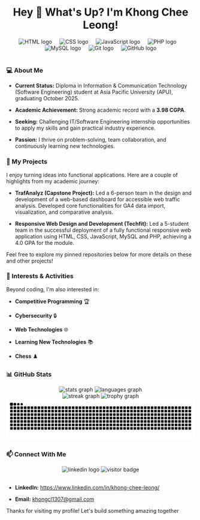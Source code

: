 <h1 align="center">Hey 👋 What's Up? I'm Khong Chee Leong!</h1>

<div align="center">
<img src="https://skillicons.dev/icons?i=html" height="40" alt="HTML logo" />
<img width="12" />
<img src="https://skillicons.dev/icons?i=css" height="40" alt="CSS logo" />
<img width="12" />
<img src="https://skillicons.dev/icons?i=js" height="40" alt="JavaScript logo" />
<img width="12" />
<img src="https://skillicons.dev/icons?i=php" height="40" alt="PHP logo" />
<img width="12" />
<img src="https://skillicons.dev/icons?i=mysql" height="40" alt="MySQL logo" />
<img width="12" />
<img src="https://skillicons.dev/icons?i=git" height="40" alt="Git logo" />
<img width="12" />
<img src="https://skillicons.dev/icons?i=github" height="40" alt="GitHub logo" />
</div>

<br>

### 💻 About Me

* **Current Status:** Diploma in Information & Communication Technology (Software Engineering) student at Asia Pacific University (APU), graduating October 2025.

* **Academic Achievement:** Strong academic record with a **3.98 CGPA**.

* **Seeking:** Challenging IT/Software Engineering internship opportunities to apply my skills and gain practical industry experience.

* **Passion:** I thrive on problem-solving, team collaboration, and continuously learning new technologies.

### 🚀 My Projects

I enjoy turning ideas into functional applications. Here are a couple of highlights from my academic journey:

* **TrafAnalyz (Capstone Project):** Led a 6-person team in the design and development of a web-based dashboard for accessible web traffic analysis. Developed core functionalities for GA4 data import, visualization, and comparative analysis.

* **Responsive Web Design and Development (Techfit):** Led a 5-student team in the successful deployment of a fully functional responsive web application using HTML, CSS, JavaScript, MySQL and PHP, achieving a 4.0 GPA for the module.

Feel free to explore my pinned repositories below for more details on these and other projects!

### 🌱 Interests & Activities

Beyond coding, I'm also interested in:

* **Competitive Programming** 🏆

* **Cybersecurity** 🔒

* **Web Technologies** 🌐

* **Learning New Technologies** 📚

* **Chess** ♟️

### 📊 GitHub Stats

<div align="center">
<img src="https://github-readme-stats.vercel.app/api?username=KhongCL&hide_title=false&hide_rank=false&show_icons=true&include_all_commits=true&count_private=true&disable_animations=false&theme=dracula&locale=en&hide_border=false" height="150" alt="stats graph" />
<img src="https://github-readme-stats.vercel.app/api/top-langs?username=KhongCL&locale=en&hide_title=false&layout=compact&card_width=320&langs_count=5&theme=dracula&hide_border=false" height="150" alt="languages graph" />
</div>

<div align="center">
<img src="https://streak-stats.demolab.com?user=KhongCL&locale=en&mode=daily&theme=dracula&hide_border=false&border_radius=5&order=3" height="150" alt="streak graph" />
<img src="https://github-profile-trophy.vercel.app?username=KhongCL&theme=dracula&column=-1&row=1&margin-w=8&margin-h=8&no-bg=false&no-frame=false&order=4" height="150" alt="trophy graph" />
</div>

<div align="center">
<picture>
<source media="(prefers-color-scheme: dark)" srcset="https://raw.githubusercontent.com/KhongCL/KhongCL/output/github-snake-dark.svg">
<source media="(prefers-color-scheme: light)" srcset="https://raw.githubusercontent.com/KhongCL/KhongCL/output/github-snake.svg">
<img alt="github-snake" src="https://raw.githubusercontent.com/KhongCL/KhongCL/output/github-snake.svg">
</picture>
</div>

### 📫 Connect With Me

<div align="center">
<img src="https://img.shields.io/static/v1?message=LinkedIn&logo=linkedin&label=&color=0077B5&logoColor=white&labelColor=&style=for-the-badge" height="25" alt="linkedin logo" />
<img src="https://visitor-badge.laobi.icu/badge?page_id=KhongCL.KhongCL&" alt="visitor badge" />
</div>
<br>
<div align="left">

* **LinkedIn:** <https://www.linkedin.com/in/khong-chee-leong/>

* **Email:** khongcl1307@gmail.com

</div>

Thanks for visiting my profile! Let's build something amazing together
